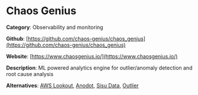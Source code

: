 
# Chaos Genius

**Category**: Observability and monitoring

**Github**: [https://github.com/chaos-genius/chaos_genius](https://github.com/chaos-genius/chaos_genius)

**Website**: [https://www.chaosgenius.io/](https://www.chaosgenius.io/)

**Description**:
ML powered analytics engine for outlier/anomaly detection and root cause analysis

**Alternatives**: [AWS Lookout](https://aws.amazon.com/lookout-for-metrics/), [Anodot](https://www.anodot.com/), [Sisu Data](https://sisudata.com/), [Outlier](https://outlier.ai/)
